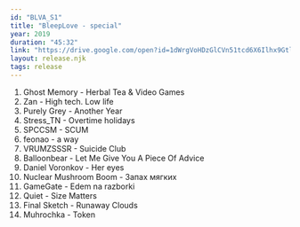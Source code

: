 ```yaml
---
id: "BLVA_S1"
title: "BleepLove - special"
year: 2019
duration: "45:32"
link: "https://drive.google.com/open?id=1dWrgVoHDzGlCVn51tcd6X6Ilhx9GtlYr"
layout: release.njk
tags: release
---
```


01. Ghost Memory - Herbal Tea & Video Games
02. Zan - High tech. Low life
03. Purely Grey - Another Year
04. Stress_TN - Overtime holidays
05. SPCCSM - SCUM
06. feonao - a way
07. VRUMZSSSR - Suicide Club
08. Balloonbear - Let Me Give You A Piece Of Advice
09. Daniel Voronkov - Her eyes
10. Nuclear Mushroom Boom - Запах мягких
11. GameGate - Edem na razborki
12. Quiet - Size Matters
13. Final Sketch - Runaway Clouds
14. Muhrochka - Token
